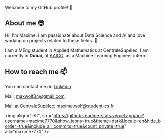  Welcome to my GitHub profile! 🥳

## About me 😎

Hi! I'm Maxime. I am passionate about Data Science and AI and love working on projects related to these fields. 🤖

I am a MEng student in Applied Mathematics at CentraleSupélec. I am currently in **Dubai**, at [AAICO](https://www.aaico.com/), as a Machine Learning Engineer intern.

## How to reach me 📫

You can contact me on [Linkedin](https://www.linkedin.com/in/maxime-wolf/)

Mail: maxwolf34@gmail.com

Mail at CentraleSupélec: maxime.wolf@student-cs.fr


<img align="left", src="https://github-readme-stats.vercel.app/api?username=maxime7770&show_icons=true&theme=dark&locale=en&hide_border=true&include_all_commits=true&count_private=true" alt="maxime7770" />
